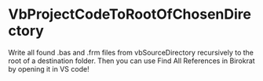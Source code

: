 # VbProjectCodeToRootOfChosenDirectory
Write all found .bas and .frm files from vbSourceDirectory recursively to the root of          a destination folder.           Then you can use Find All References in Birokrat by opening it in VS code!
